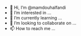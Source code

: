 - 👋 Hi, I’m @mamdouhalfandi
- 👀 I’m interested in ...
- 🌱 I’m currently learning ...
- 💞️ I’m looking to collaborate on ...
- 📫 How to reach me ...

<!---
mamdouhalfandi/mamdouhalfandi is a ✨ special ✨ repository because its `README.md` (this file) appears on your GitHub profile.
You can click the Preview link to take a look at your changes.
--->
